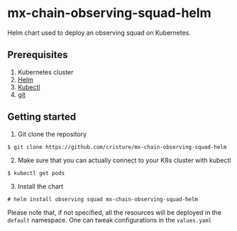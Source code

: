 # mx-chain-observing-squad-helm

Helm chart used to deploy an observing squad on Kubernetes.

## Prerequisites
1. Kubernetes cluster
2. [Helm](https://helm.sh/)
3. [Kubectl](https://kubernetes.io/docs/reference/kubectl/)
4. [git](https://git-scm.com/)

## Getting started
1. Git clone the repository
```
$ git clone https://github.com/cristure/mx-chain-observing-squad-helm
```

2. Make sure that you can actually connect to your K8s cluster with kubectl
```
$ kubectl get pods
```

3. Install the chart
```
# helm install observing squad mx-chain-observing-squad-helm
```

Please note that, if not specified, all the resources will be deployed in the `default` namespace. One can tweak 
configurations in the `values.yaml`